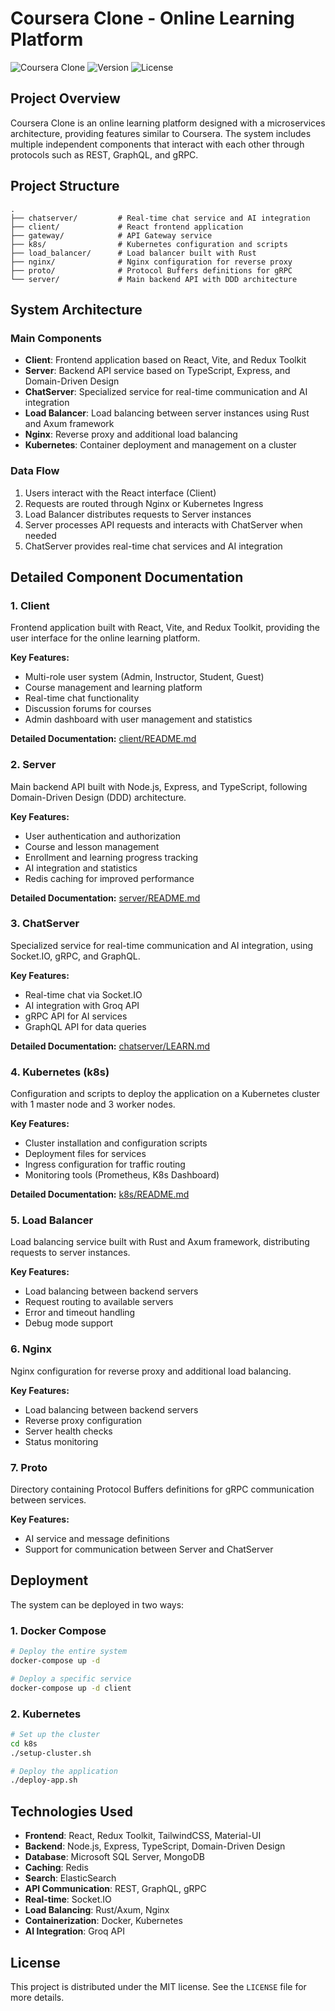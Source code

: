 # Coursera Clone - Online Learning Platform

![Coursera Clone](https://img.shields.io/badge/Coursera%20Clone-Online%20Learning-blue)
![Version](https://img.shields.io/badge/version-1.0.0-green)
![License](https://img.shields.io/badge/license-MIT-blue)

## Project Overview

Coursera Clone is an online learning platform designed with a microservices architecture, providing features similar to Coursera. The system includes multiple independent components that interact with each other through protocols such as REST, GraphQL, and gRPC.

## Project Structure

```
.
├── chatserver/         # Real-time chat service and AI integration
├── client/             # React frontend application
├── gateway/            # API Gateway service
├── k8s/                # Kubernetes configuration and scripts
├── load_balancer/      # Load balancer built with Rust
├── nginx/              # Nginx configuration for reverse proxy
├── proto/              # Protocol Buffers definitions for gRPC
└── server/             # Main backend API with DDD architecture
```

## System Architecture

### Main Components

- **Client**: Frontend application based on React, Vite, and Redux Toolkit
- **Server**: Backend API service based on TypeScript, Express, and Domain-Driven Design
- **ChatServer**: Specialized service for real-time communication and AI integration
- **Load Balancer**: Load balancing between server instances using Rust and Axum framework
- **Nginx**: Reverse proxy and additional load balancing
- **Kubernetes**: Container deployment and management on a cluster

### Data Flow

1. Users interact with the React interface (Client)
2. Requests are routed through Nginx or Kubernetes Ingress
3. Load Balancer distributes requests to Server instances
4. Server processes API requests and interacts with ChatServer when needed
5. ChatServer provides real-time chat services and AI integration

## Detailed Component Documentation

### 1. Client

Frontend application built with React, Vite, and Redux Toolkit, providing the user interface for the online learning platform.

**Key Features:**
- Multi-role user system (Admin, Instructor, Student, Guest)
- Course management and learning platform
- Real-time chat functionality
- Discussion forums for courses
- Admin dashboard with user management and statistics

**Detailed Documentation:** [client/README.md](client/README.md)

### 2. Server

Main backend API built with Node.js, Express, and TypeScript, following Domain-Driven Design (DDD) architecture.

**Key Features:**
- User authentication and authorization
- Course and lesson management
- Enrollment and learning progress tracking
- AI integration and statistics
- Redis caching for improved performance

**Detailed Documentation:** [server/README.md](server/README.md)

### 3. ChatServer

Specialized service for real-time communication and AI integration, using Socket.IO, gRPC, and GraphQL.

**Key Features:**
- Real-time chat via Socket.IO
- AI integration with Groq API
- gRPC API for AI services
- GraphQL API for data queries

**Detailed Documentation:** [chatserver/LEARN.md](chatserver/LEARN.md)

### 4. Kubernetes (k8s)

Configuration and scripts to deploy the application on a Kubernetes cluster with 1 master node and 3 worker nodes.

**Key Features:**
- Cluster installation and configuration scripts
- Deployment files for services
- Ingress configuration for traffic routing
- Monitoring tools (Prometheus, K8s Dashboard)

**Detailed Documentation:** [k8s/README.md](k8s/README.md)

### 5. Load Balancer

Load balancing service built with Rust and Axum framework, distributing requests to server instances.

**Key Features:**
- Load balancing between backend servers
- Request routing to available servers
- Error and timeout handling
- Debug mode support

### 6. Nginx

Nginx configuration for reverse proxy and additional load balancing.

**Key Features:**
- Load balancing between backend servers
- Reverse proxy configuration
- Server health checks
- Status monitoring

### 7. Proto

Directory containing Protocol Buffers definitions for gRPC communication between services.

**Key Features:**
- AI service and message definitions
- Support for communication between Server and ChatServer

## Deployment

The system can be deployed in two ways:

### 1. Docker Compose

```bash
# Deploy the entire system
docker-compose up -d

# Deploy a specific service
docker-compose up -d client
```

### 2. Kubernetes

```bash
# Set up the cluster
cd k8s
./setup-cluster.sh

# Deploy the application
./deploy-app.sh
```

## Technologies Used

- **Frontend**: React, Redux Toolkit, TailwindCSS, Material-UI
- **Backend**: Node.js, Express, TypeScript, Domain-Driven Design
- **Database**: Microsoft SQL Server, MongoDB
- **Caching**: Redis
- **Search**: ElasticSearch
- **API Communication**: REST, GraphQL, gRPC
- **Real-time**: Socket.IO
- **Load Balancing**: Rust/Axum, Nginx
- **Containerization**: Docker, Kubernetes
- **AI Integration**: Groq API

## License

This project is distributed under the MIT license. See the `LICENSE` file for more details.
